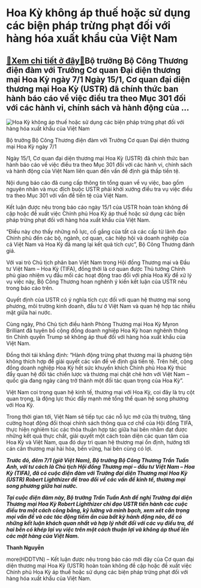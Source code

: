 Hoa Kỳ không áp thuế hoặc sử dụng các biện pháp trừng phạt đối với hàng hóa xuất khẩu của Việt Nam
==================================================================================================

[:gift:Xem chi tiết ở đây:gift:](https://hddtvn.com/hoa-ky-khong-ap-thue-hoac-su-dung-cac-bien-phap-trung-phat-doi-voi-hang-hoa-xuat-khau-cua-viet-nam/)Bộ trưởng Bộ Công Thương điện đàm với Trưởng Cơ quan Đại diện thương mại Hoa Kỳ ngày 7/1 Ngày 15/1, Cơ quan đại diện thương mại Hoa Kỳ (USTR) đã chính thức ban hành báo cáo về việc điều tra theo Mục 301 đối với các hành vi, chính sách và hành động của …
-------------------------------------------------------------------------------------------------------------------------------------------------------------------------------------------------------------------------------------------------------------





![Hoa Kỳ không áp thuế hoặc sử dụng các biện pháp trừng phạt đối với hàng hóa xuất khẩu của Việt Nam](https://hddtvn.com/wp-content/uploads/2021/01/2215_YiYn_Yam.jpg "Hoa Kỳ không áp thuế hoặc sử dụng các biện pháp trừng phạt đối với hàng hóa xuất khẩu của Việt Nam")


 Bộ trưởng Bộ Công Thương điện đàm với Trưởng Cơ quan Đại diện thương mại Hoa Kỳ ngày 7/1



Ngày 15/1, Cơ quan đại diện thương mại Hoa Kỳ (USTR) đã chính thức ban hành báo cáo về việc điều tra theo Mục 301 đối với các hành vi, chính sách và hành động của Việt Nam liên quan đến vấn đề định giá thấp tiền tệ.


Nội dung báo cáo đã cung cấp thông tin tổng quan về vụ việc, bao gồm nguyên nhân và mục đích buộc USTR phải khởi xướng điều tra vụ việc điều tra theo Mục 301 với vấn đề tiền tệ của Việt Nam.


Kết luận được nêu trong báo cáo ngày 15/1 của USTR hoàn toàn không đề cập hoặc đề xuất việc Chính phủ Hoa Kỳ áp thuế hoặc sử dụng các biện pháp trừng phạt đối với hàng hóa xuất khẩu của Việt Nam.​


“Điều này cho thấy những nỗ lực, cố gắng của tất cả các cấp từ lãnh đạo Chính phủ đến các bộ, ngành, cơ quan, các hiệp hội và doanh nghiệp của cả Việt Nam và Hoa Kỳ đã mang lại kết quả tích cực”, Bộ Công Thương đánh giá.


Với vai trò Chủ tịch phân ban Việt Nam trong Hội đồng Thương mại và Đầu tư Việt Nam – Hoa Kỳ (TIFA), đồng thời là cơ quan được Thủ tướng Chính phủ giao nhiệm vụ đầu mối các hoạt động trao đổi với phía Hoa Kỳ để xử lý vụ việc này, Bộ Công Thương hoan nghênh ý kiến kết luận của USTR nêu trong báo cáo trên.


Quyết định của USTR có ý nghĩa tích cực đối với quan hệ thương mại song phương, môi trường kinh doanh, đầu tư ở Việt Nam và quan hệ hợp tác nhiều mặt giữa hai nước.


Cùng ngày, Phó Chủ tịch điều hành Phòng Thương mại Hoa Kỳ Myron Brilliant đã tuyên bố cộng đồng doanh nghiệp Hoa Kỳ hoan nghênh thông tin Chính quyền Trump sẽ không áp thuế đối với hàng hóa xuất khẩu của Việt Nam.


Đồng thời tái khẳng định: “Hành động trừng phạt thương mại là phương tiện không thích hợp để giải quyết các vấn đề về định giá tiền tệ. Trên hết, cộng đồng doanh nghiệp Hoa Kỳ hết sức khuyến khích Chính phủ Hoa Kỳ thúc đẩy quan hệ đối tác chiến lược và thương mại chặt chẽ hơn với Việt Nam – quốc gia đang ngày càng trở thành một đối tác quan trọng của Hoa Kỳ”.


Việt Nam coi trọng quan hệ kinh tế, thương mại với Hoa Kỳ, coi đây là trụ cột quan trọng, là động lực thúc đẩy mạnh mẽ tổng thể quan hệ song phương với Hoa Kỳ.


Trong thời gian tới, Việt Nam sẽ tiếp tục các nỗ lực mở cửa thị trường, tăng cường hoạt động đối thoại chính sách thông qua cơ chế của Hội đồng TIFA, thực hiện nghiêm túc các thỏa thuận hợp tác giữa hai bên nhằm đạt được những kết quả thực chất, giải quyết một cách toàn diện các quan tâm của Hoa Kỳ và Việt Nam, qua đó duy trì quan hệ thương mại ổn định, hướng tới cán cân thương mại hài hòa, bền vững, hai bên cùng có lợi.






***Trước đó, đêm 7/1 (giờ Việt Nam), Bộ trưởng Bộ Công Thương Trần Tuấn Anh, với tư cách là Chủ tịch Hội đồng Thương mại – đầu tư Việt Nam – Hoa Kỳ (TIFA), đã có cuộc điện đàm với Trưởng đại diện Thương mại Hoa Kỳ (USTR) Robert Lighthizer để trao đổi về các vấn đề kinh tế, thương mại song phương giữa hai nước.***


***Tại cuộc điện đàm này, Bộ trưởng Trần Tuấn Anh đề nghị Trưởng đại diện Thương mại Hoa Kỳ Robert Lighthizer chỉ đạo USTR tiến hành các cuộc điều tra một cách công bằng, kỹ lưỡng và minh bạch, xem xét cẩn trọng mọi vấn đề và các tác động tiềm ẩn của bất kỳ hành động nào, để có những kết luận khách quan nhất và hợp lý nhất đối với các vụ điều tra, để hai bên có khép lại vụ việc trên một cách thuận lợi và không áp thuế lên các mặt hàng của Việt Nam.***







**Thanh Nguyễn**



more(HDDTVN) – Kết luận được nêu trong báo cáo mới đây của Cơ quan đại diện thương mại Hoa Kỳ (USTR) hoàn toàn không đề cập hoặc đề xuất việc Chính phủ Hoa Kỳ áp thuế hoặc sử dụng các biện pháp trừng phạt đối với hàng hóa xuất khẩu của Việt Nam.​

